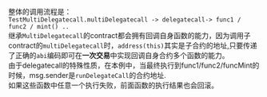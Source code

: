 整体的调用流程是：  
`TestMultiDelegatecall.multiDelegatecall -> delegatecall-> func1 / func2 / mint() ..`  
继承`MultiDelegatecall`的contract都会拥有回调自身函数的能力，因为调用子contract的`multiDelegatecall`时，`address(this)`其实是子合约的地址,只要传递了正确的`abi`编码即可在**一次交易**中实现回调自身合约多个函数的能力。  
由于delegatecall的特殊性质，在本例中，当最终执行到func1/func2/funcMint的时候，msg.sender是`runDelegateCall`的合约地址.  
如果这些函数中任意一个执行失败，前面函数的执行结果也会回滚。